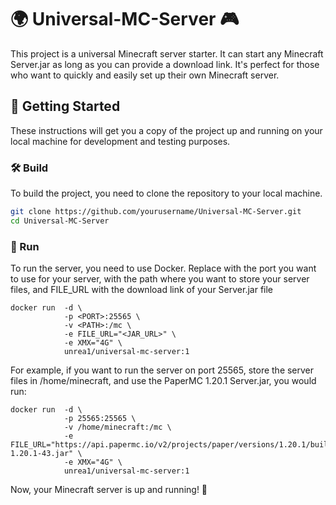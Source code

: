 # 🌍 Universal-MC-Server 🎮

This project is a universal Minecraft server starter. It can start any Minecraft Server.jar as long as you can provide a download link. It's perfect for those who want to quickly and easily set up their own Minecraft server.

## 🚀 Getting Started

These instructions will get you a copy of the project up and running on your local machine for development and testing purposes.

### 🛠️ Build

To build the project, you need to clone the repository to your local machine.

```bash
git clone https://github.com/yourusername/Universal-MC-Server.git
cd Universal-MC-Server
```

### 🏁 Run

To run the server, you need to use Docker. Replace <port> with the port you want to use for your server, <path> with the path where you want to store your server files, and FILE_URL with the download link of your Server.jar file

```
docker run  -d \
            -p <PORT>:25565 \
            -v <PATH>:/mc \
            -e FILE_URL="<JAR_URL>" \
            -e XMX="4G" \
            unrea1/universal-mc-server:1
```

For example, if you want to run the server on port 25565, store the server files in /home/minecraft, and use the PaperMC 1.20.1 Server.jar, you would run:

```
docker run  -d \
            -p 25565:25565 \
            -v /home/minecraft:/mc \
            -e FILE_URL="https://api.papermc.io/v2/projects/paper/versions/1.20.1/builds/43/downloads/paper-1.20.1-43.jar" \
            -e XMX="4G" \
            unrea1/universal-mc-server:1
```

Now, your Minecraft server is up and running! 🎉